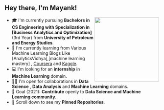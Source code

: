 ## Hey there, I'm Mayank!
<img align='right' src="" width="210">

- 🎓 I'm currently pursuing **Bachelors in CS Engineering with Specialization in [Business Analytics and Optimization]** (3rd Year) from **University of Petroleum and Energy Studies**.
- 🌱 I'm currently learning from Various Machine Learning Blogs Like [AnalyticsVidhya],[machine learning mastery] , [Coursera](https://www.coursera.org/) and [Kaggle](https://www.kaggle.com/).
- 💻 I'm looking for an **internship** in **Machine Learning** domain.
- 🤝🏻 I'm open for collaborations in **Data Science** , **Data Analysis** and **Machine Learning** domains.
- 🎯 Goal (2021): **Contribute** openly to **Data Science and Machine Learning community**.
- 📌 Scroll down to see my **Pinned Repositories**.


